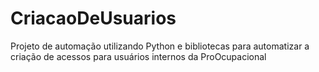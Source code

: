 # CriacaoDeUsuarios
Projeto de automação utilizando Python e bibliotecas para automatizar a criação de acessos para usuários internos da ProOcupacional
